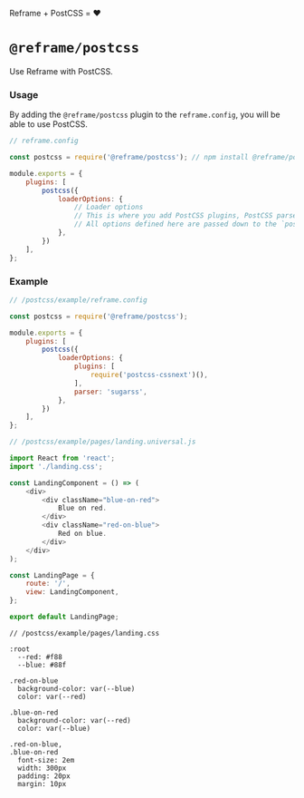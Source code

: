 <!---






    WARNING, READ THIS.
    This is a computed file. Do not edit.
    Edit `/docs/readme.template.md` instead.












    WARNING, READ THIS.
    This is a computed file. Do not edit.
    Edit `/docs/readme.template.md` instead.












    WARNING, READ THIS.
    This is a computed file. Do not edit.
    Edit `/docs/readme.template.md` instead.












    WARNING, READ THIS.
    This is a computed file. Do not edit.
    Edit `/docs/readme.template.md` instead.












    WARNING, READ THIS.
    This is a computed file. Do not edit.
    Edit `/docs/readme.template.md` instead.






-->
Reframe + PostCSS = :heart:

# `@reframe/postcss`

Use Reframe with PostCSS.

### Usage

By adding the `@reframe/postcss` plugin to the `reframe.config`, you will be able to use PostCSS.

~~~js
// reframe.config

const postcss = require('@reframe/postcss'); // npm install @reframe/postcss

module.exports = {
    plugins: [
        postcss({
            loaderOptions: {
                // Loader options
                // This is where you add PostCSS plugins, PostCSS parser, etc
                // All options defined here are passed down to the `postcss-loader` options.
            },
        })
    ],
};
~~~

### Example

~~~js
// /postcss/example/reframe.config

const postcss = require('@reframe/postcss');

module.exports = {
    plugins: [
        postcss({
            loaderOptions: {
                plugins: [
                    require('postcss-cssnext')(),
                ],
                parser: 'sugarss',
            },
        })
    ],
};
~~~

~~~js
// /postcss/example/pages/landing.universal.js

import React from 'react';
import './landing.css';

const LandingComponent = () => (
    <div>
        <div className="blue-on-red">
            Blue on red.
        </div>
        <div className="red-on-blue">
            Red on blue.
        </div>
    </div>
);

const LandingPage = {
    route: '/',
    view: LandingComponent,
};

export default LandingPage;
~~~

~~~sugarss
// /postcss/example/pages/landing.css

:root
  --red: #f88
  --blue: #88f

.red-on-blue
  background-color: var(--blue)
  color: var(--red)

.blue-on-red
  background-color: var(--red)
  color: var(--blue)

.red-on-blue,
.blue-on-red
  font-size: 2em
  width: 300px
  padding: 20px
  margin: 10px
~~~

<!---






    WARNING, READ THIS.
    This is a computed file. Do not edit.
    Edit `/docs/readme.template.md` instead.












    WARNING, READ THIS.
    This is a computed file. Do not edit.
    Edit `/docs/readme.template.md` instead.












    WARNING, READ THIS.
    This is a computed file. Do not edit.
    Edit `/docs/readme.template.md` instead.












    WARNING, READ THIS.
    This is a computed file. Do not edit.
    Edit `/docs/readme.template.md` instead.












    WARNING, READ THIS.
    This is a computed file. Do not edit.
    Edit `/docs/readme.template.md` instead.






-->

